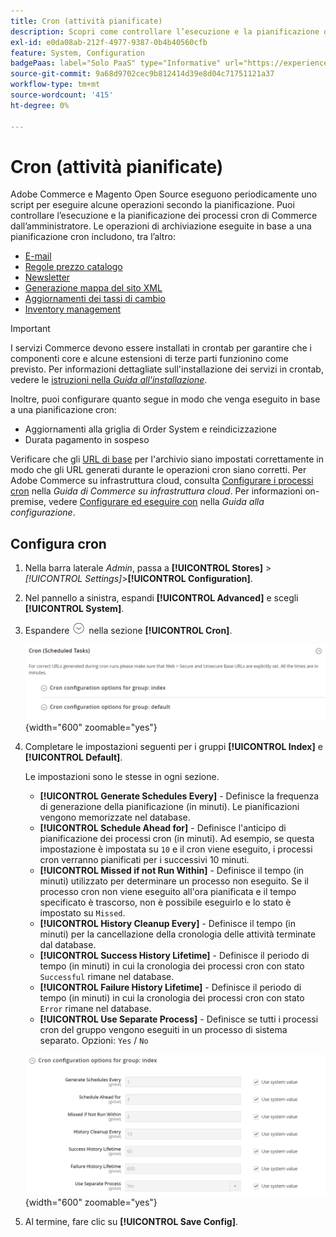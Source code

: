 ```yaml
---
title: Cron (attività pianificate)
description: Scopri come controllare l’esecuzione e la pianificazione dei processi cron di Commerce dall’amministratore.
exl-id: e0da08ab-212f-4977-9387-0b4b40560cfb
feature: System, Configuration
badgePaas: label="Solo PaaS" type="Informative" url="https://experienceleague.adobe.com/it/docs/commerce/user-guides/product-solutions" tooltip="Applicabile solo ai progetti Adobe Commerce on Cloud (infrastruttura PaaS gestita da Adobe) e ai progetti on-premise."
source-git-commit: 9a68d9702cec9b812414d39e8d04c71751121a37
workflow-type: tm+mt
source-wordcount: '415'
ht-degree: 0%

---
```


# Cron (attività pianificate)

Adobe Commerce e Magento Open Source eseguono periodicamente uno script per eseguire alcune operazioni secondo la pianificazione. Puoi controllare l’esecuzione e la pianificazione dei processi cron di Commerce dall’amministratore. Le operazioni di archiviazione eseguite in base a una pianificazione cron includono, tra l’altro:

- [E-mail](email-communications.md)
- [Regole prezzo catalogo](../merchandising-promotions/price-rules-catalog.md)
- [Newsletter](../merchandising-promotions/newsletters.md)
- [Generazione mappa del sito XML](../merchandising-promotions/sitemap-xml.md)
- [Aggiornamenti dei tassi di cambio](../stores-purchase/currency-update.md)
- [Inventory management](../inventory-management/introduction.md)

>[!IMPORTANT]
>
>I servizi Commerce devono essere installati in crontab per garantire che i componenti core e alcune estensioni di terze parti funzionino come previsto. Per informazioni dettagliate sull&#39;installazione dei servizi in crontab, vedere le [istruzioni nella _Guida all&#39;installazione_](https://experienceleague.adobe.com/docs/commerce-operations/installation-guide/next-steps/configuration.html?lang=it).

Inoltre, puoi configurare quanto segue in modo che venga eseguito in base a una pianificazione cron:

- Aggiornamenti alla griglia di Order System e reindicizzazione
- Durata pagamento in sospeso

Verificare che gli [URL di base](../stores-purchase/store-urls.md) per l&#39;archivio siano impostati correttamente in modo che gli URL generati durante le operazioni cron siano corretti. Per Adobe Commerce su infrastruttura cloud, consulta [Configurare i processi cron](https://experienceleague.adobe.com/docs/commerce-cloud-service/user-guide/configure/app/properties/crons-property.html?lang=it) nella _Guida di Commerce su infrastruttura cloud_. Per informazioni on-premise, vedere [Configurare ed eseguire con](https://experienceleague.adobe.com/docs/commerce-operations/configuration-guide/cli/configure-cron-jobs.html?lang=it) nella _Guida alla configurazione_.

## Configura cron

1. Nella barra laterale _Admin_, passa a **[!UICONTROL Stores]** > _[!UICONTROL Settings]_>**[!UICONTROL Configuration]**.

1. Nel pannello a sinistra, espandi **[!UICONTROL Advanced]** e scegli **[!UICONTROL System]**.

1. Espandere ![Il selettore di espansione](../assets/icon-display-expand.png) nella sezione **[!UICONTROL Cron]**.

   ![Configurazione avanzata - attività cron](../configuration-reference/advanced/assets/system-cron.png){width="600" zoomable="yes"}

1. Completare le impostazioni seguenti per i gruppi **[!UICONTROL Index]** e **[!UICONTROL Default]**.

   Le impostazioni sono le stesse in ogni sezione.

   - **[!UICONTROL Generate Schedules Every]** - Definisce la frequenza di generazione della pianificazione (in minuti). Le pianificazioni vengono memorizzate nel database.
   - **[!UICONTROL Schedule Ahead for]** - Definisce l&#39;anticipo di pianificazione dei processi cron (in minuti). Ad esempio, se questa impostazione è impostata su `10` e il cron viene eseguito, i processi cron verranno pianificati per i successivi 10 minuti.
   - **[!UICONTROL Missed if not Run Within]** - Definisce il tempo (in minuti) utilizzato per determinare un processo non eseguito. Se il processo cron non viene eseguito all&#39;ora pianificata e il tempo specificato è trascorso, non è possibile eseguirlo e lo stato è impostato su `Missed`.
   - **[!UICONTROL History Cleanup Every]** - Definisce il tempo (in minuti) per la cancellazione della cronologia delle attività terminate dal database.
   - **[!UICONTROL Success History Lifetime]** - Definisce il periodo di tempo (in minuti) in cui la cronologia dei processi cron con stato `Successful` rimane nel database.
   - **[!UICONTROL Failure History Lifetime]** - Definisce il periodo di tempo (in minuti) in cui la cronologia dei processi cron con stato `Error` rimane nel database.
   - **[!UICONTROL Use Separate Process]** - Definisce se tutti i processi cron del gruppo vengono eseguiti in un processo di sistema separato. Opzioni: `Yes` / `No`

   ![Configurazione avanzata - indice gruppo cron](../configuration-reference/advanced/assets/system-cron-group-index.png){width="600" zoomable="yes"}

1. Al termine, fare clic su **[!UICONTROL Save Config]**.
